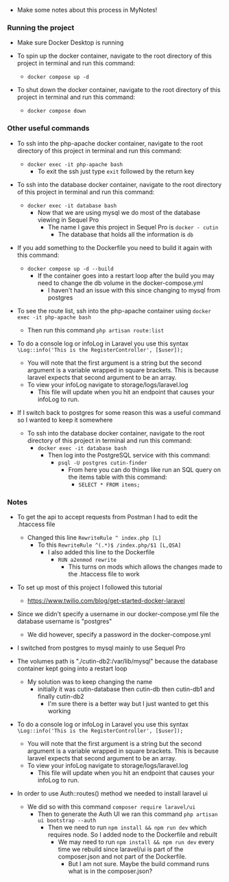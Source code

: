 * Make some notes about this process in MyNotes!

### Running the project

* Make sure Docker Desktop is running

* To spin up the docker container, navigate to the root directory of this project in terminal and run this command:
    * `docker compose up -d`
* To shut down the docker container, navigate to the root directory of this project in terminal and run this command:
    * `docker compose down`

### Other useful commands

* To ssh into the php-apache docker container, navigate to the root directory of this project in terminal and run this command:
    * `docker exec -it php-apache bash`
        * To exit the ssh just type `exit` followed by the return key
    
* To ssh into the database docker container, navigate to the root directory of this project in terminal and run this command:
    * `docker exec -it database bash`
        * Now that we are using mysql we do most of the database viewing in Sequel Pro
            * The name I gave this project in Sequel Pro is `docker - cutin`
                * The database that holds all the information is `db`

* If you add something to the Dockerfile you need to build it again with this command:
    * `docker compose up -d --build`
        * If the container goes into a restart loop after the build you may need to change the db volume in the docker-compose.yml
            * I haven't had an issue with this since changing to mysql from postgres

* To see the route list, ssh into the php-apache container using `docker exec -it php-apache bash`
    * Then run this command `php artisan route:list`

* To do a console log or infoLog in Laravel you use this syntax `\Log::info('This is the RegisterController', [$user]);`
    * You will note that the first argument is a string but the second argument is a variable wrapped in square brackets. This is because laravel expects that second argument to be an array.
    * To view your infoLog navigate to storage/logs/laravel.log
        * This file will update when you hit an endpoint that causes your infoLog to run.
            
* If I switch back to postgres for some reason this was a useful command so I wanted to keep it somewhere
    * To ssh into the database docker container, navigate to the root directory of this project in terminal and run this command:
        * `docker exec -it database bash`
            * Then log into the PostgreSQL service with this command:
                * `psql -U postgres cutin-finder`
                    * From here you can do things like run an SQL query on the items table with this command:
                        * `SELECT * FROM items;`

### Notes

* To get the api to accept requests from Postman I had to edit the .htaccess file
    * Changed this line `RewriteRule ^ index.php [L]`
        * To this `RewriteRule ^(.*)$ /index.php/$1 [L,QSA]`
            * I also added this line to the Dockerfile
                * `RUN a2enmod rewrite`
                    * This turns on mods which allows the changes made to the .htaccess file to work

* To set up most of this project I followed this tutorial
    * https://www.twilio.com/blog/get-started-docker-laravel

* Since we didn't specify a username in our docker-compose.yml file the database username is "postgres"
    * We did however, specify a password in the docker-compose.yml

* I switched from postgres to mysql mainly to use Sequel Pro

* The volumes path is "./cutin-db2:/var/lib/mysql" because the database container kept going into a restart loop
    * My solution was to keep changing the name
        * initially it was cutin-database then cutin-db then cutin-db1 and finally cutin-db2
            * I'm sure there is a better way but I just wanted to get this working

* To do a console log or infoLog in Laravel you use this syntax `\Log::info('This is the RegisterController', [$user]);`
    * You will note that the first argument is a string but the second argument is a variable wrapped in square brackets. This is because laravel expects that second argument to be an array.
    * To view your infoLog navigate to storage/logs/laravel.log
        * This file will update when you hit an endpoint that causes your infoLog to run.

* In order to use Auth::routes() method we needed to install laravel ui
    * We did so with this command `composer require laravel/ui`
        * Then to generate the Auth UI we ran this command `php artisan ui bootstrap --auth`
            * Then we need to run `npm install && npm run dev` which requires node. So I added node to the Dockerfile and rebuilt
                * We may need to run `npm install && npm run dev` every time we rebuild since laravel/ui is part of the composer.json and not part of the Dockerfile.
                    * But I am not sure. Maybe the build command runs what is in the composer.json?

